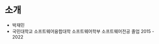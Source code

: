 <!---
jacob3015/jacob3015 is a ✨ special ✨ repository because its `README.md` (this file) appears on your GitHub profile.
You can click the Preview link to take a look at your changes.
--->
# 소개
* 박재민
* 국민대학교 소프트웨어융합대학 소프트웨어학부 소프트웨어전공 졸업 2015 - 2022
